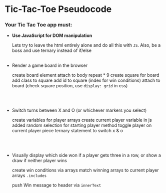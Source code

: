 # Tic-Tac-Toe Pseudocode

### Your Tic Tac Toe app must:

- **Use JavaScript for DOM manipulation**

  Lets try to leave the html entirely alone and do all this with `JS`.
  Also, be a boss and use ternary instead of if/else
<br/><br/>

- Render a game board in the browser

  create board element
  attach to body
  repeat * 9
    create square for board
    add class to square
    add id to square (index for win conditions)
    attach to board
    (check square position, use `display: grid` in css)

<br/><br/>

- Switch turns between X and O (or whichever markers you select)
  
  create variables for player arrays
  create current player variable in js
    added random selection for starting player
  method
    toggle player on current player piece
    ternary statement to switch x & o

<br/><br/>

- Visually display which side won if a player gets three in a row, or show a draw if neither player wins

  create win conditions via arrays
    match winning arrays to current player arrays
      `.includes`

  push Win message to header via `innerText`
<br/><br/>